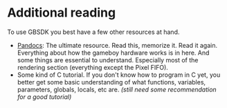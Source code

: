 # Additional reading

To use GBSDK you best have a few other resources at hand.

- [Pandocs](https://gbdev.io/pandocs/): The ultimate resource. Read this, memorize it. Read it again. Everything about how the gameboy hardware works is in here.
	And some things are essential to understand. Especially most of the rendering section (everything except the Pixel FIFO).
- Some kind of C tutorial. If you don't know how to program in C yet, you better get some basic understanding of what functions, variables, parameters, globals, locals, etc are. _(still need some recommendation for a good tutorial)_
